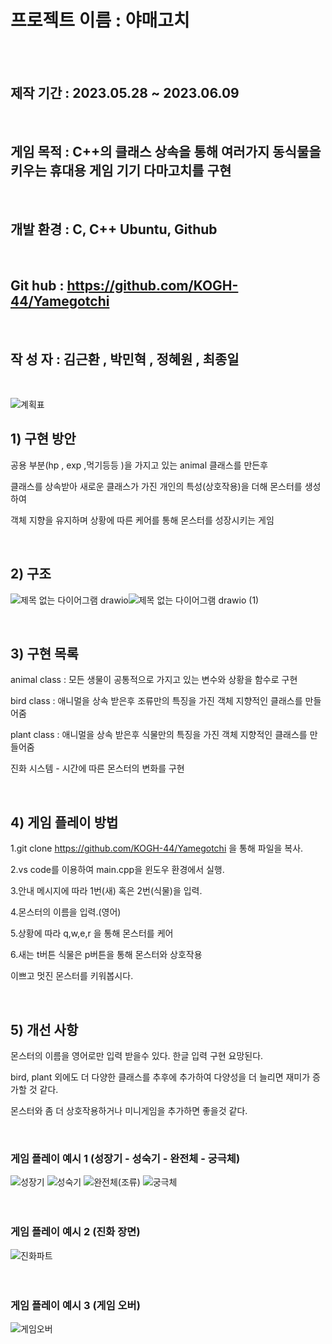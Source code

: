 # 프로젝트 이름 : 야매고치 

<br/><br/>

## 제작 기간 : 2023.05.28 ~ 2023.06.09

<br/>

## 게임 목적 : C++의 클래스 상속을 통해 여러가지 동식물을 키우는 휴대용 게임 기기 다마고치를 구현

<br/>

## 개발 환경 : C, C++ Ubuntu, Github

<br/>

## Git hub : https://github.com/KOGH-44/Yamegotchi

<br/>

## 작 성 자 : 김근환 , 박민혁 , 정혜원 , 최종일 

<br/>

![계획표](https://github.com/KOGH-44/Yamegotchi/assets/129154514/9b42e754-b46a-438f-8424-8e8ea48db858)





## 1) 구현 방안

공용 부분(hp , exp ,먹기등등 )을 가지고 있는 animal 클래스를 만든후 

클래스를 상속받아 새로운 클래스가 가진 개인의 특성(상호작용)을 더해 몬스터를 생성하여

객체 지향을 유지하며 상황에 따른 케어를 통해 몬스터를 성장시키는 게임

<br/>

## 2) 구조

![제목 없는 다이어그램 drawio](https://github.com/KOGH-44/Yamegotchi/assets/129154514/b527841f-649e-4f86-bbc3-980c40e00080)![제목 없는 다이어그램 drawio (1)](https://github.com/KOGH-44/Yamegotchi/assets/129154514/4b90dbca-1377-466d-957c-e52bd638ad38)

<br/>

## 3) 구현 목록

animal class : 모든 생물이 공통적으로 가지고 있는 변수와 상황을 함수로 구현

bird class :  애니멀을 상속 받은후 조류만의 특징을 가진 객체 지향적인 클래스를 만들어줌

plant class : 애니멀을 상속 받은후 식물만의 특징을 가진 객체 지향적인 클래스를 만들어줌

진화 시스템 - 시간에 따른 몬스터의 변화를 구현

<br/>

## 4) 게임 플레이 방법

  1.git clone https://github.com/KOGH-44/Yamegotchi 을 통해 파일을 복사.
  
  2.vs code를 이용하여 main.cpp을 윈도우 환경에서 실행.
  
  3.안내 메시지에 따라 1번(새) 혹은 2번(식물)을 입력.
  
  4.몬스터의 이름을 입력.(영어)
  
  5.상황에 따라 q,w,e,r 을 통해 몬스터를 케어
  
  6.새는 t버튼 식물은 p버튼을 통해 몬스터와 상호작용
  
  이쁘고 멋진 몬스터를 키워봅시다.
  
<br/>  
  
## 5) 개선 사항

몬스터의 이름을 영어로만 입력 받을수 있다. 한글 입력 구현 요망된다.

bird, plant 외에도 더 다양한 클래스를 추후에 추가하여 다양성을 더 늘리면 재미가 증가할 것 같다.

몬스터와 좀 더 상호작용하거나 미니게임을 추가하면 좋을것 같다.


<br/>

### 게임 플레이 예시 1 (성장기 - 성숙기 - 완전체 - 궁극체)

![성장기](https://github.com/KOGH-44/Yamegotchi/assets/76278512/8a5da8ea-8102-4b59-afb0-f48d1823291f)  ![성숙기](https://github.com/KOGH-44/Yamegotchi/assets/76278512/240b4673-6237-43c2-9e9e-1a6b3aeb7ad7)  ![완전체(조류)](https://github.com/KOGH-44/Yamegotchi/assets/76278512/1116519c-877a-437d-94d6-de1f7861f926)  ![궁극체](https://github.com/KOGH-44/Yamegotchi/assets/76278512/88f89677-ed9a-4180-9a8e-6f93476b6b35)
<br/><br/><br/>
### 게임 플레이 예시 2 (진화 장면)

![진화파트](https://github.com/KOGH-44/Yamegotchi/assets/76278512/48fc14dd-4a79-4e0b-973f-f9f2ca61236f)
<br/><br/><br/>
### 게임 플레이 예시 3 (게임 오버)

![게임오버](https://github.com/KOGH-44/Yamegotchi/assets/76278512/421f6daf-d2e5-4ca8-9a46-8c9f4d7b7ae9)

